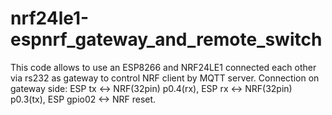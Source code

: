 # nrf24le1-espnrf_gateway_and_remote_switch
This code allows to use an ESP8266 and NRF24LE1 connected each other via rs232 as  gateway to control NRF client by MQTT server.
Connection on gateway side: ESP tx <-> NRF(32pin) p0.4(rx), ESP rx <-> NRF(32pin) p0.3(tx), ESP gpio02 <-> NRF reset.
